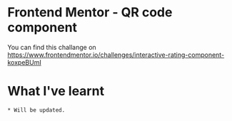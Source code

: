 # Frontend Mentor - QR code component
You can find this challange on https://www.frontendmentor.io/challenges/interactive-rating-component-koxpeBUmI

# What I've learnt
    * Will be updated.